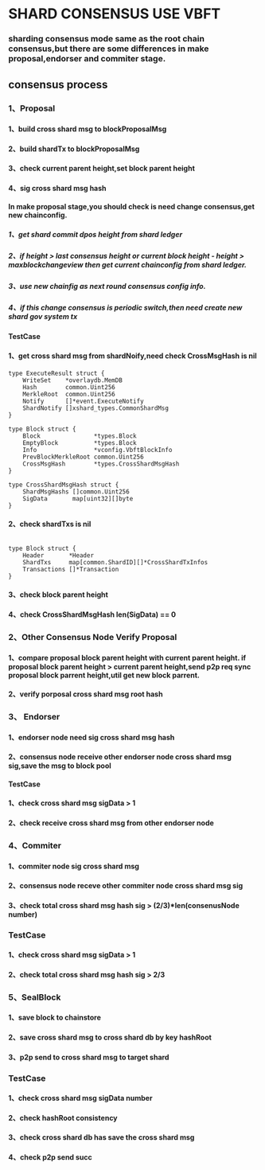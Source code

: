 # SHARD CONSENSUS USE VBFT


### sharding consensus mode same as the root chain consensus,but there are some differences in make proposal,endorser and commiter stage.

## consensus process

### 1、Proposal

#### 1、build cross shard msg to blockProposalMsg
#### 2、build shardTx to blockProposalMsg
#### 3、check current parent height,set block parent height
#### 4、sig cross shard msg hash

#### In make proposal stage,you should check is need change consensus,get new chainconfig.

##### 1、get shard commit dpos height from shard ledger
##### 2、if height > last consensus height or current block height - height > maxblockchangeview then get current chainconfig from shard ledger.
##### 3、use new chainfig as next round consensus config info.
##### 4、if this change consensus is periodic switch,then need create new shard gov system tx

#### TestCase

#### 1、get cross shard msg from shardNoify,need check CrossMsgHash is nil
```
type ExecuteResult struct {
	WriteSet    *overlaydb.MemDB
	Hash        common.Uint256
	MerkleRoot  common.Uint256
	Notify      []*event.ExecuteNotify
	ShardNotify []xshard_types.CommonShardMsg
}

type Block struct {
	Block               *types.Block
	EmptyBlock          *types.Block
	Info                *vconfig.VbftBlockInfo
	PrevBlockMerkleRoot common.Uint256
	CrossMsgHash        *types.CrossShardMsgHash
}

type CrossShardMsgHash struct {
	ShardMsgHashs []common.Uint256
	SigData       map[uint32][]byte
}

```
#### 2、check shardTxs is nil
```

type Block struct {
	Header       *Header
	ShardTxs     map[common.ShardID][]*CrossShardTxInfos
	Transactions []*Transaction
}
```

#### 3、check block parent height

#### 4、check CrossShardMsgHash len(SigData) == 0

### 2、Other Consensus Node Verify Proposal

#### 1、compare proposal block parent height with current parent height. if proposal block parent height > current parent height,send p2p req sync proposal block parrent height,util get new block parrent.
#### 2、verify porposal cross shard msg root hash

### 3、 Endorser

#### 1、endorser node need sig cross shard msg hash
#### 2、consensus node receive other endorser node cross shard msg sig,save the msg to block pool

#### TestCase 

#### 1、check cross shard msg sigData > 1
#### 2、check receive cross shard msg from other endorser node


### 4、Commiter 

#### 1、commiter node sig cross shard msg
#### 2、consensus node receve other commiter node cross shard msg sig
#### 3、check total cross shard msg hash sig > (2/3)*len(consenusNode number)

### TestCase

#### 1、check cross shard msg sigData > 1
#### 2、check total cross shard msg hash sig > 2/3

### 5、SealBlock 

#### 1、save block to chainstore
#### 2、save cross shard msg to cross shard db by key hashRoot
#### 3、p2p send to cross shard msg to target shard

### TestCase 

#### 1、check cross shard msg sigData number
#### 2、check hashRoot consistency
#### 3、check cross shard db has save the cross shard msg
#### 4、check p2p send succ


